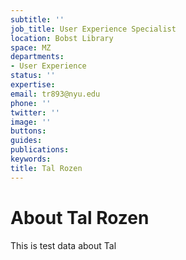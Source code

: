 ```yaml
---
subtitle: ''
job_title: User Experience Specialist
location: Bobst Library
space: MZ
departments:
- User Experience
status: ''
expertise: 
email: tr893@nyu.edu
phone: ''
twitter: ''
image: ''
buttons: 
guides: 
publications: 
keywords: 
title: Tal Rozen
---
```


# About Tal Rozen

This is test data about Tal